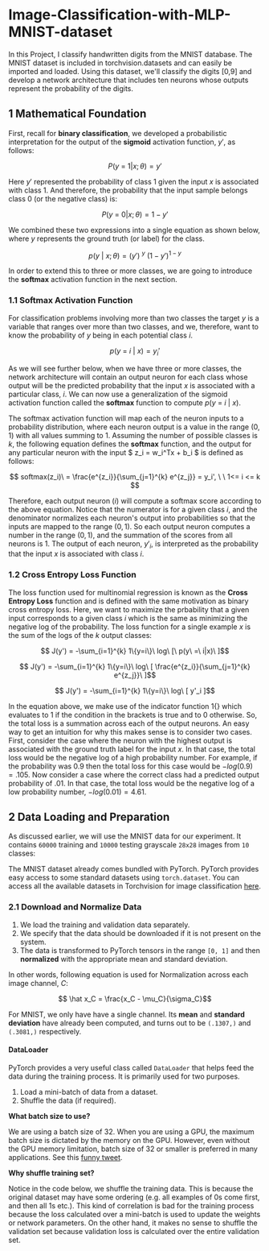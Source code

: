 # Image-Classification-with-MLP-MNIST-dataset
In this Project, I classify handwritten digits from the MNIST database. The MNIST dataset is included in torchvision.datasets and can easily be imported and loaded. Using this dataset, we'll classify the digits  [0,9]  and develop a network architecture that includes ten neurons whose outputs represent the probability of the digits.

## 1 Mathematical Foundation

First, recall for **binary classification**, we developed a probabilistic interpretation for the output of the **sigmoid** activation function, $y'$, as follows:

$$P(y\ =\ 1| x;\theta) = y'$$

Here $y'$ represented the probability of class 1 given the input $x$ is associated with class 1. And therefore, the probability that the input sample belongs class 0 (or the negative class) is:

$$P(y\ =\ 0| x;\theta) = 1 - y'$$

We combined these two expressions into a single equation as shown below, where $y$ represents the ground truth (or label) for the class.

$$p(y\ |\ x;\theta) = (y')\ ^y\ (1 - y')^{1-y}$$

In order to extend this to three or more classes, we are going to introduce the **softmax** activation function in the next section.

### 1.1 Softmax Activation Function

For classification problems involving more than two classes the target $y$ is a variable that ranges over more than two classes, and we, therefore, want to know the probability of $y$ being in each potential class $i$.

$$ p(y\ =\ i\ |\ x) = y_i'$$

As we will see further below, when we have three or more classes, the network architecture will contain an output neuron for each class whose output will be the predicted probability that the input $x$ is associated with a particular class, $i$. We can now use a generalization of the sigmoid activation function called the **softmax** function to compute $p(y\ =\ i\ |\ x)$.

The softmax activation function will map each of the neuron inputs to a probability distribution, where each neuron output is a value in the range $(0, 1)$ with all values summing to 1. Assuming the number of possible classes is $k$, the following equation defines the **softmax** function, and the output for any particular neuron with the input $ z_i = w_i^Tx + b_i $ is defined as follows:

$$ softmax(z_i)\ = \frac{e^{z_i}}{\sum_{j=1}^{k} e^{z_j}} = y_i', \ \ 1<= i <= k $$

Therefore, each output neuron ($i$) will compute a softmax score according to the above equation. Notice that the numerator is for a given class $i$, and the denominator normalizes each neuron's output into probabilities so that the inputs are mapped to the range $(0,1)$. So each output neuron computes a number in the range $(0,1)$, and the summation of the scores from all neurons is 1. The output of each neuron, $y'_i$, is interpreted as the probability that the input $x$ is associated with class $i$.

### 1.2 Cross Entropy Loss Function

The loss function used for multinomial regression is known as the **Cross Entropy Loss** function and is defined with the same motivation as binary cross entropy loss. Here, we want to maximize the prbability that a given input corresponds to a given class $i$ which is the same as minimizing the negative log of the probability. The loss function for a single example $x$ is the sum of the logs of the $k$ output classes:

$$ J(y') = -\sum_{i=1}^{k} 1\{y=i\}\ log\ [\ p(y\ =\ i|x)\ ]$$

$$ J(y') = -\sum_{i=1}^{k} 1\{y=i\}\ log\ [ \frac{e^{z_i}}{\sum_{j=1}^{k} e^{z_j}}\ ]$$

$$ J(y') = -\sum_{i=1}^{k} 1\{y=i\}\ log\ [ y'_i ]$$



In the equation above, we make use of the indicator function $1\{\}$ which evaluates to 1 if the condition in the brackets is true and to 0 otherwise. So, the total loss is a summation across each of the output neurons. An easy way to get an intuition for why this makes sense is to consider two cases. First, consider the case where the neuron with the highest output is associated with the ground truth label for the input $x$. In that case, the total loss would be the negative log of a high probability number. For example, if the probability was 0.9 then the total loss for this case would be $-log(0.9) = .105$. Now consider a case where the correct class had a predicted output probability of .01. In that case, the total loss would be the negative log of a low probability number, $-log(0.01) = 4.61$.

## 2 Data Loading and Preparation

As discussed earlier, we will use the MNIST data for our experiment. It contains `60000` training and `10000` testing grayscale `28x28` images from `10` classes:

The MNIST dataset already comes bundled with PyTorch. PyTorch provides easy access to some standard datasets using `torch.dataset`. You can access all the available datasets in Torchvision for image classification [here](https://pytorch.org/vision/main/datasets.html#image-classification).

### 2.1 Download and Normalize Data

1. We load the training and validation data separately.
2. We specify that the data should be downloaded if it is not present on the system.
3. The data is transformed to PyTorch tensors in the range `[0, 1]` and then **normalized** with the appropriate mean and standard deviation.

In other words, following equation is used for Normalization across each image channel, $C$:

$$ \hat x_C = \frac{x_C - \mu_C}{\sigma_C}$$

For MNIST, we only have have a single channel. Its **mean** and **standard deviation** have already been computed, and turns out to be `(.1307,)` and `(.3081,)` respectively.

#### DataLoader

PyTorch provides a very useful class called `DataLoader` that helps feed the data during the training process. It is primarily used for two purposes.

1. Load a mini-batch of data from a dataset.
2. Shuffle the data (if required).

**What batch size to use?**

We are using a batch size of 32. When you are using a GPU, the maximum batch size is dictated by the memory on the GPU. However, even without the GPU memory limitation, batch size of 32 or smaller is preferred in many applications. See this [funny tweet](https://twitter.com/ylecun/status/989610208497360896?lang=en).

**Why shuffle training set?**

Notice in the code below, we shuffle the training data. This is because the original dataset may have some ordering (e.g. all examples of 0s come first, and then all 1s etc.). This kind of correlation is bad for the training process because the loss calculated over a mini-batch is used to update the weights or network parameters. On the other hand, it makes no sense to shuffle the validation set because validation loss is calculated over the entire validation set.  




